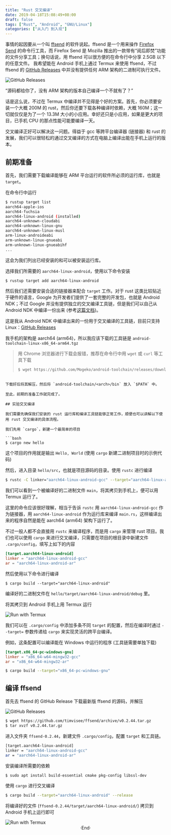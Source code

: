 ```yaml
---
title: "Rust 交叉编译"
date: 2019-04-18T15:08:49+08:00
draft: false
tags: ["Rust", "Android", "GNU/Linux"]
categories: ["从入门 到入坟"]
---
```

<!-- 
<img alt="" src="https://mogeko.github.io/blog-images/053/" >
<span class="spoiler" ></span>
&emsp;&emsp;
 -->

事情的起因要从一个叫 [ffsend](https://github.com/timvisee/ffsend) 的软件说起。ffsend 是一个用来操作 [Firefox Send](https://send.firefox.com) 的命令行工具，而 Firefox Send 是 Mozilla 推出的一款带有“阅后即焚”功能的文件分享工具；换句话说，用 ffsend 可以很方便的在命令行中分享 2.5GB 以下的任意文件。
我希望能在 Android 手机上通过 Termux 来使用 ffsend，不过 ffsend 的 [GitHub Releases](https://github.com/timvisee/ffsend/releases) 中并没有提供任何 ARM 架构的二进制可执行文件。

<img alt="GitHub Releases" src="https://mogeko.github.io/blog-images/053/ffsend-releases_1.png" >

“源码都给你了，没有 ARM 架构的版本自己编译一个不就有了？”

话是这么说，不过在 Termux 中编译并不见得是个好的方案。首先，你必须要安装一个大概 200M 的  rust，然后你还要下载各种编译时依赖，大概 160M；这一切就仅仅是为了一个 13.3M 大小的小应用。幸好还只是小应用，如果是更大的项目，已手机 CPU 的那点性能可能要编译一天。

交叉编译正好可以解决这一问题。得益于 gcc 等跨平台编译器 (链接器) 和 rust 的发展，我们可以很轻松的通过交叉编译的方式在电脑上编译出能在手机上运行的版本。

## 前期准备

首先，我们需要下载编译能够在 ARM 平台运行的软件所必须的运行库，也就是 `target`。

在命令行中运行

```bash
$ rustup target list
aarch64-apple-ios
aarch64-fuchsia
aarch64-linux-android (installed)
aarch64-unknown-cloudabi
aarch64-unknown-linux-gnu
aarch64-unknown-linux-musl
arm-linux-androideabi
arm-unknown-linux-gnueabi
arm-unknown-linux-gnueabihf
...
```

这会为我们列出已经安装的和可以被安装运行库。

选择我们所需要的 `aarch64-linux-android`，使用以下命令安装

```bash
$ rustup target add aarch64-linux-android
```

然后我们还需要安装合适的链接器来配合 `target` 工作。对于 rust 这类比较贴近于硬件的语言，Google 为开发者们提供了一套完整的开发包，也就是 Android NDK；不过 Google 并没有提供独立的交叉编译工具链，但是我们可以自己从 Android NDK 中编译一份出来 (参考[这篇文档](https://developer.android.com/ndk/guides/standalone_toolchain))。

这是我从 Android NDK 中编译出来的一份用于交叉编译的工具链，目前只支持 Linux：[GitHub Releases](https://github.com/Mogeko/android-toolchain/releases/latest)

我手机的架构是 aarch64 (arm64)，所以我应该下载的工具链是 `android-toolchain-linux-x86_64-arm64.tgz`

> 用 Chrome 浏览器进行下载会报错，推荐在命令行中用 `wget` 或 `curl` 等工具下载
>
> ```bash
> $ wget https://github.com/Mogeko/android-toolchain/releases/download/4.9/android-toolchain-linux-x86_64-arm64.tgz
```

下载好后将其解压，然后将 `android-toolchain/<arch>/bin` 放入 `$PATH` 中。

至此，前期的准备工作就完成了。

## 实验交叉编译

我们需要先确保我们安装的 rust 运行库和编译工具链能够正常工作，顺便也可以讲解以下使用 rust 交叉编译的具体流程。

我们先用 `cargo`，新建一个最简单的项目

```bash
$ cargo new hello
```

这个项目的作用就是输出 `Hello, World` (使用 `cargo` 新建二进制项目时的示例代码)

然后，进入目录 `hello/src`，也就是项目源码的目录。使用 `rustc` 进行编译

```bash
$ rustc -C linker="aarch64-linux-android-gcc" --target="aarch64-linux-android" main.rs
```

我们可以看到一个被编译好的二进制文件 `main`，将其拷贝到手机上，便可以用 Termux 运行了。

这里的命令应该很好理解，相当于告诉 `rustc` 用 `aarch64-linux-android-gcc` 作为链接器，用 `aarch64-linux-android` 作为运行库来编译 `main.rs`，这样编译出来的程序自然是能在 aarch64 (arm64) 架构下运行了。

不过一般人都不会直接用 `rustc` 来编译程序，而是用 `cargo` 来管理 rust 项目。我们也可以使用 `cargo` 来进行交叉编译，只需要在项目的根目录中新建文件 `.cargo/config`，填写上如下的内容

```toml
[target.aarch64-linux-android]
linker = "aarch64-linux-android-gcc"
ar = "aarch64-linux-android-ar"
```

然后使用以下命令进行编译

```bsah
$ cargo build --target="aarch64-linux-android"
```

编译好的二进制文件在 `hello/target/aarch64-linux-android/debug` 里。

将其拷贝到 Android 手机上用 Termux 运行

<img alt="Run with Termux" src="https://mogeko.github.io/blog-images/053/termux_1.jpg" >

我们可以在 `.cargo/config` 中添加多条不同 `target` 的配置，然后在编译时通过 `--target=` 参数传递给 `cargo` 来实现灵活的跨平台编译。

例如，这条配置可以编译能在 Windows 中运行的程序 (工具链需要单独下载)

```toml
[target.x86_64-pc-windows-gnu]
linker = "x86_64-w64-mingw32-gcc"
ar = "x86_64-w64-mingw32-ar"
```

```bash
$ cargo build --target="x86_64-pc-windows-gnu"
```

## 编译 ffsend

首先去 ffsend 的 GitHub Release 下载最新版 ffsend 的源码，并解压

<img alt="GitHub Releases" src="https://mogeko.github.io/blog-images/053/ffsend-releases_2.png" >

```bash
$ wget https://github.com/timvisee/ffsend/archive/v0.2.44.tar.gz
$ tar xvzf v0.2.44.tar.gz
```

进入文件夹 `ffsend-0.2.44`，新建文件 `.cargo/config`，配置 `target` 和工具链。

```bash
[target.aarch64-linux-android]
linker = "aarch64-linux-android-gcc"
ar = "aarch64-linux-android-ar"
```

安装编译所需要的依赖

```bash
$ sudo apt install build-essential cmake pkg-config libssl-dev
```

使用 `cargo` 进行交叉编译

```bash
$ cargo build --target="aarch64-linux-android" --release
```

将编译好的文件 (`ffsend-0.2.44/target/aarch64-linux-android/`) 拷贝到 Android 手机上运行即可

<img alt="Run with Termux" src="https://mogeko.github.io/blog-images/053/termux_2.jpg" >





<br>

<center>  ·End·  </center>